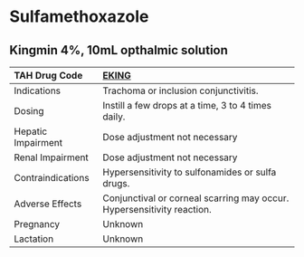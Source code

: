# Sulfamethoxazole

## Kingmin 4%, 10mL opthalmic solution

| TAH Drug Code      | [EKING](https://www.tahsda.org.tw/drugs/hissearch.php?drug_code=EKING)   |
|:-------------------|:-------------------------------------------------------------------------|
| Indications        | Trachoma or inclusion conjunctivitis.                                    |
| Dosing             | Instill a few drops at a time, 3 to 4 times daily.                       |
| Hepatic Impairment | Dose adjustment not necessary                                            |
| Renal Impairment   | Dose adjustment not necessary                                            |
| Contraindications  | Hypersensitivity to sulfonamides or sulfa drugs.                         |
| Adverse Effects    | Conjunctival or corneal scarring may occur. Hypersensitivity reaction.   |
| Pregnancy          | Unknown                                                                  |
| Lactation          | Unknown                                                                  |

